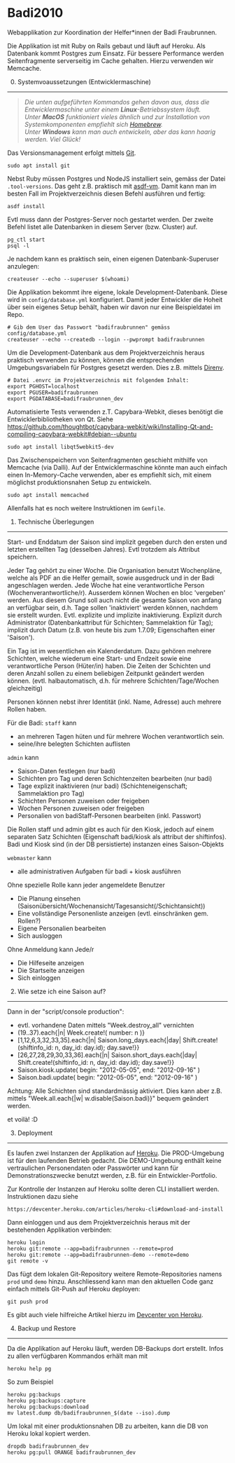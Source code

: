 Badi2010
========
                
Webapplikation zur Koordination der Helfer*innen der Badi Fraubrunnen.

Die Applikation ist mit Ruby on Rails gebaut und läuft auf Heroku. Als Datenbank kommt Postgres zum Einsatz.
Für bessere Performance werden Seitenfragmente serverseitig im Cache gehalten. Hierzu verwenden wir Memcache.


0. Systemvoaussetzungen (Entwicklermaschine)
--------------------------------------------

> _Die unten aufgeführten Kommandos gehen davon aus, dass die Entwicklermaschine unter einem __Linux__-Betriebssystem läuft. <br>
> Unter __MacOS__ funktioniert vieles ähnlich und zur Installation von Systemkomponenten empfiehlt sich [Homebrew](https://brew.sh/). <br>
> Unter __Windows__ kann man auch entwickeln, aber das kann haarig werden. Viel Glück!_  

Das Versionsmanagement erfolgt mittels [Git](https://git-scm.com/).

    sudo apt install git

Nebst Ruby müssen Postgres und NodeJS installiert sein, gemäss der Datei `.tool-versions`. 
Das geht z.B. praktisch mit [asdf-vm](https://asdf-vm.com/). 
Damit kann man im besten Fall im Projektverzeichnis diesen Befehl ausführen und fertig:

    asdf install

Evtl muss dann der Postgres-Server noch gestartet werden. 
Der zweite Befehl listet alle Datenbanken in diesem Server (bzw. Cluster) auf.
 
    pg_ctl start   
    psql -l

Je nachdem kann es praktisch sein, einen eigenen Datenbank-Superuser anzulegen:

    createuser --echo --superuser $(whoami)

Die Applikation bekommt ihre eigene, lokale Development-Datenbank. Diese wird in `config/database.yml` konfiguriert. 
Damit jeder Entwickler die Hoheit über sein eigenes Setup behält, haben wir davon nur eine Beispieldatei im Repo.  

    # Gib dem User das Passwort "badifraubrunnen" gemäss config/database.yml
    createuser --echo --createdb --login --pwprompt badifraubrunnen

Um die Development-Datenbank aus dem Projektverzeichnis heraus praktisch verwenden zu können, können die entsprechenden
Umgebungsvariabeln für Postgres gesetzt werden. Dies z.B. mittels [Direnv](https://direnv.net/).

    # Datei .envrc im Projektverzeichnis mit folgendem Inhalt:
    export PGHOST=localhost
    export PGUSER=badifraubrunnen
    export PGDATABASE=badifraubrunnen_dev


Automatisierte Tests verwenden z.T. Capybara-Webkit, dieses benötigt die Entwicklerbibliotheken von Qt.
Siehe https://github.com/thoughtbot/capybara-webkit/wiki/Installing-Qt-and-compiling-capybara-webkit#debian--ubuntu 

    sudo apt install libqt5webkit5-dev

Das Zwischenspeichern von Seitenfragmenten geschieht mithilfe von Memcache (via Dalli). 
Auf der Entwicklermaschine könnte man auch einfach einen In-Memory-Cache verwenden, aber es empfiehlt sich,
mit einem möglichst produktionsnahen Setup zu entwickeln.

    sudo apt install memcached

Allenfalls hat es noch weitere Instruktionen im `Gemfile`.


1. Technische Überlegungen
--------------------------

Start- und Enddatum der Saison sind implizit gegeben durch den ersten und 
letzten erstellten Tag (desselben Jahres). Evtl trotzdem als Attribut speichern.

Jeder Tag gehört zu einer Woche.
Die Organisation benutzt Wochenpläne, welche als PDF an die Helfer gemailt, 
sowie ausgedruck und in der Badi angeschlagen werden. Jede Woche hat eine 
verantwortliche Person (Wochenverantwortliche/r). Ausserdem können Wochen en
bloc 'vergeben' werden. Aus diesem Grund soll auch nicht die gesamte Saison von
anfang an verfügbar sein, d.h. Tage sollen 'inaktiviert' werden können, nachdem
sie erstellt wurden.
Evtl. explizite und implizite inaktivierung. Explizit durch Administrator
(Datenbankattribut für Schichten; Sammelaktion für Tag); implizit durch Datum
(z.B. von heute bis zum 1.7.09; Eigenschaften einer 'Saison').

Ein Tag ist im wesentlichen ein Kalenderdatum. Dazu gehören mehrere Schichten,
welche wiederum eine Start- und Endzeit sowie eine verantwortliche Person
(Hüter/in) haben. Die Zeiten der Schichten und deren Anzahl sollen zu einem
beliebigen Zeitpunkt geändert werden können. (evtl. halbautomatisch, d.h. für
mehrere Schichten/Tage/Wochen gleichzeitig)

Personen können nebst ihrer Identität (inkl. Name, Adresse) auch
mehrere Rollen haben.

Für die Badi:
`staff` kann
- an mehreren Tagen hüten und für mehrere Wochen verantwortlich sein.
- seine/ihre belegten Schichten auflisten

`admin` kann
- Saison-Daten festlegen (nur badi)
- Schichten pro Tag und deren Schichtenzeiten bearbeiten (nur badi)
- Tage explizit inaktivieren (nur badi) (Schichteneigenschaft; Sammelaktion pro Tag)
- Schichten Personen zuweisen oder freigeben
- Wochen    Personen zuweisen oder freigeben
- Personalien von badiStaff-Personen bearbeiten (inkl. Passwort)

Die Rollen staff und admin gibt es auch für den Kiosk, jedoch auf einem separaten
Satz Schichten (Eigenschaft badi/kiosk als attribut der shiftinfos). Badi und
Kiosk sind (in der DB persistierte) instanzen eines Saison-Objekts

`webmaster` kann
- alle administrativen Aufgaben für badi + kiosk ausführen


Ohne spezielle Rolle kann jeder angemeldete Benutzer
- Die Planung einsehen (Saisonübersicht/Wochenansicht/Tagesansicht(/Schichtansicht))
- Eine vollständige Personenliste anzeigen (evtl. einschränken gem. Rollen?)
- Eigene Personalien bearbeiten
- Sich ausloggen

Ohne Anmeldung kann Jede/r
- Die Hilfeseite anzeigen
- Die Startseite anzeigen
- Sich einloggen


2. Wie setze ich eine Saison auf?
---------------------------------

Dann in der "script/console production":
- evtl. vorhandene Daten mittels "Week.destroy_all" vernichten
- (19..37).each{|n| Week.create!( number: n )}
- [1,12,6,3,32,33,35].each{|n| Saison.long_days.each{|day| Shift.create!(shiftinfo_id: n, day_id: day.id); day.save!}}
- [26,27,28,29,30,33,36].each{|n| Saison.short_days.each{|day| Shift.create!(shiftinfo_id: n, day_id: day.id); day.save!}}
- Saison.kiosk.update( begin: "2012-05-05", end: "2012-09-16" )
-  Saison.badi.update( begin: "2012-05-05", end: "2012-09-16" )

Achtung: Alle Schichten sind standardmässig aktiviert.
Dies kann aber z.B. mittels "Week.all.each{|w| w.disable(Saison.badi)}" bequem geändert werden.

et voilà! :D
 

3. Deployment
-------------

Es laufen zwei Instanzen der Applikation auf [Heroku](https://www.heroku.com).
Die PROD-Umgebung ist für den laufenden Betrieb gedacht. Die DEMO-Umgebung enthält keine vertraulichen Personendaten
oder Passwörter und kann für Demonstrationszwecke benutzt werden, z.B. für ein Entwickler-Portfolio.

Zur Kontrolle der Instanzen auf Heroku sollte deren CLI installiert werden. Instruktionen dazu siehe 

    https://devcenter.heroku.com/articles/heroku-cli#download-and-install

Dann einloggen und aus dem Projektverzeichnis heraus mit der bestehenden Applikation verbinden:

    heroku login
    heroku git:remote --app=badifraubrunnen --remote=prod
    heroku git:remote --app=badifraubrunnen-demo --remote=demo
    git remote -v
    
Das fügt dem lokalen Git-Repository weitere Remote-Repositories namens `prod` und `demo` hinzu.
Anschliessend kann man den aktuellen Code ganz einfach mittels Git-Push auf Heroku deployen:
                                                                                            
    git push prod

Es gibt auch viele hilfreiche Artikel hierzu im 
[Devcenter von Heroku](https://devcenter.heroku.com/articles/git#for-an-existing-heroku-app).


4. Backup und Restore
---------------------

Da die Applikation auf Heroku läuft, werden DB-Backups dort erstellt. 
Infos zu allen verfügbaren Kommandos erhält man mit 

    heroku help pg
    
So zum Beispiel

    heroku pg:backups
    heroku pg:backups:capture
    heroku pg:backups:download
    mv latest.dump db/badifraubrunnen_$(date --iso).dump
    
Um lokal mit einer produktionsnahen DB zu arbeiten, kann die DB von Heroku lokal kopiert werden.

    dropdb badifraubrunnen_dev
    heroku pg:pull ORANGE badifraubrunnen_dev

